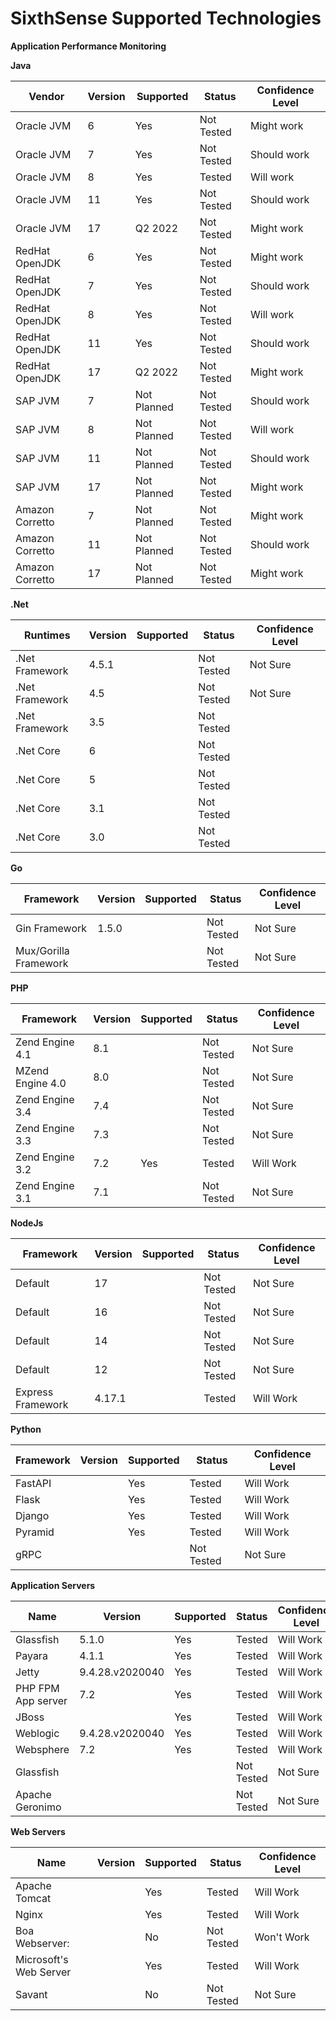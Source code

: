 # SixthSense Supported Technologies

**Application Performance Monitoring**

**Java**

|  Vendor |  Version | Supported | Status  | Confidence Level  |
|---|---|---|---|---|
| Oracle JVM | 6 |  Yes |  Not Tested | Might work  |
| Oracle JVM | 7 |  Yes |  Not Tested | Should work  |
| Oracle JVM | 8  |  Yes |  Tested | Will work  |
| Oracle JVM | 11  |  Yes |  Not Tested | Should work  |
| Oracle JVM | 17  |  Q2 2022 |  Not Tested | Might work  |
| RedHat OpenJDK | 6 |  Yes |  Not Tested | Might work  |
| RedHat OpenJDK  | 7 |  Yes |  Not Tested | Should work  |
| RedHat OpenJDK  | 8  |  Yes |  Not Tested | Will work  |
| RedHat OpenJDK  | 11  |  Yes |  Not Tested | Should work  |
| RedHat OpenJDK | 17  |  Q2 2022 |  Not Tested | Might work  |
| SAP JVM  | 7 |  Not Planned |  Not Tested | Should work  |
| SAP JVM  | 8  |  Not Planned |  Not Tested | Will work  |
| SAP JVM  | 11  |  Not Planned |  Not Tested | Should work  |
| SAP JVM  | 17  | Not Planned |  Not Tested | Might work  |
| Amazon Corretto| 7 |  Not Planned |  Not Tested | Might work  |
| Amazon Corretto  | 11  |  Not Planned |  Not Tested | Should work  |
| Amazon Corretto | 17  | Not Planned|  Not Tested | Might work  |


**.Net**

|  Runtimes |  Version | Supported | Status  | Confidence Level  |
|---|---|---|---|---|
| .Net Framework| 4.5.1 |   |  Not Tested | Not Sure  |
| .Net Framework | 4.5 |   |  Not Tested | Not Sure   |
| .Net Framework | 3.5 |   |  Not Tested |  |
| .Net Core | 6 |   |  Not Tested |  |
| .Net Core | 5 |   |  Not Tested | |
| .Net Core | 3.1 |   |  Not Tested |  |
| .Net Core | 3.0 |   |  Not Tested |  |

**Go**

|  Framework |  Version | Supported | Status  | Confidence Level  |
|---|---|---|---|---|
| Gin Framework| 1.5.0|   |  Not Tested | Not Sure  |
| Mux/Gorilla Framework | |   |  Not Tested | Not Sure   |

**PHP**

|  Framework |  Version | Supported | Status  | Confidence Level  |
|---|---|---|---|---|
| Zend Engine 4.1| 8.1|   |  Not Tested | Not Sure  |
| MZend Engine 4.0 |8.0 |   |  Not Tested | Not Sure   |
| Zend Engine 3.4| 7.4|   |  Not Tested | Not Sure  |
| Zend Engine 3.3 |7.3 |   |  Not Tested | Not Sure   |
| Zend Engine 3.2 |7.2 | Yes  |  Tested | Will Work   |
| Zend Engine 3.1 |7.1 |   |  Not Tested | Not Sure   |

**NodeJs**

|  Framework |  Version | Supported | Status  | Confidence Level  |
|---|---|---|---|---|
|Default| 17|   |  Not Tested | Not Sure  |
|Default| 16|   |  Not Tested | Not Sure  |
|Default| 14|   |  Not Tested | Not Sure  |
|Default| 12|   |  Not Tested | Not Sure  |
| Express Framework |4.17.1 |   | Tested | Will Work   |

**Python**

|  Framework |  Version |Supported | Status  | Confidence Level  |
|---|---|---|---|---|
|FastAPI| |  Yes |  Tested | Will Work  |
| Flask| | Yes |   Tested | Will Work   |
| Django| | Yes |   Tested | Will Work   |
| Pyramid| | Yes  |   Tested | Will Work   |
| gRPC| |  |  Not Tested | Not Sure   |


**Application Servers**

|  Name |  Version |Supported | Status  | Confidence Level  |
|---|---|---|---|---|
|Glassfish| 5.1.0|  Yes |  Tested | Will Work  |
| Payara| 4.1.1 | Yes |   Tested | Will Work   |
| Jetty|9.4.28.v2020040 | Yes |   Tested | Will Work   |
| PHP FPM App server|7.2 | Yes  |   Tested | Will Work   |
| JBoss|  | Yes |   Tested | Will Work   |
| Weblogic|9.4.28.v2020040 | Yes |   Tested | Will Work   |
| Websphere|7.2 | Yes  |   Tested | Will Work   |
| Glassfish| |  |  Not Tested | Not Sure   |
| Apache Geronimo| |  |  Not Tested | Not Sure   |

**Web Servers**

|  Name |  Version |Supported | Status  | Confidence Level  |
|---|---|---|---|---|
|Apache Tomcat| |  Yes |  Tested | Will Work  |
| Nginx|  | Yes |   Tested | Will Work   |
| Boa Webserver:| | No |   Not Tested | Won't Work   |
|Microsoft's Web Server| | Yes  |   Tested | Will Work   |
| Savant|  | No |   Not Tested | Not Sure |

